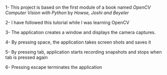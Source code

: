 1- This project is based on the first module of a book named _OpenCV Computer Vision with Python_
   by *Howse, Joshi and Beyeler*
 
2- I have followed this tutorial while I was learning OpenCV 

3- The application creates a window and displays the camera captures.

4- By pressing space, the application takes screen shots and saves it

5- By pressing tab, application starts recording snapshots and stops when tab is pressed again

6- Pressing escape terminates the application
